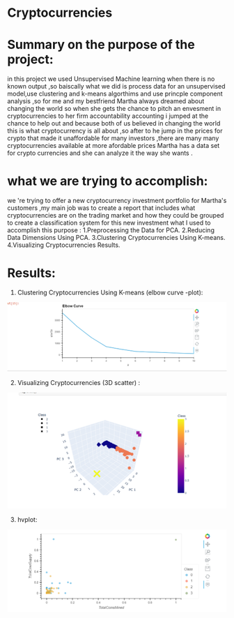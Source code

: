 # Cryptocurrencies
# Summary on the purpose of the project:
in this project we used Unsupervised Machine learning when there is no known output ,so baiscally what we did is process data for an unsupervised  model,use clustering and k-means algorthims and use princple component analysis ,so for me and my bestfriend Martha always dreamed about changing the world so when she gets the chance to pitch an envesment in cryptocurrencies to her firm accountability accounting i jumped at the chance to help out and because both of us believed in changing the world this is what cryptocurrency is all about ,so after to he jump in the prices for crypto that made it unaffordable for many investors ,there are many many cryptocurrencies available at more afordable prices Martha has a data set for crypto currencies and she can analyze it the way she wants .

# what we are trying to accomplish:
we 're trying to offer a new cryptocurrency investment portfolio for Martha's customers ,my main job was to create a report that includes what cryptocurrencies are on the trading market and how they could be grouped to create a classification system for this new investment
what I used to accomplish this purpose :
1.Preprocessing the Data for PCA.
2.Reducing Data Dimensions Using PCA.
3.Clustering Cryptocurrencies Using K-means.
4.Visualizing Cryptocurrencies Results.

# Results:
1. Clustering Cryptocurrencies Using K-means (elbow curve -plot):

![this is picture](https://github.com/Farah86/Cryptocurrencies/blob/main/results/curve%20elbow.png)


2. Visualizing Cryptocurrencies (3D scatter) :

![this is picture](https://github.com/Farah86/Cryptocurrencies/blob/main/results/3Dscatter.png)


3. hvplot:

![this is picture](https://github.com/Farah86/Cryptocurrencies/blob/main/results/hvplot.png)
